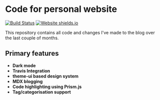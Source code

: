 # Code for personal website
[![Build Status](https://travis-ci.com/GLaDO8/GLaDO8.github.io.svg?branch=develop)](https://travis-ci.com/GLaDO8/GLaDO8.github.io)
[![Website shields.io](https://img.shields.io/website-up-down-green-red/http/shields.io.svg)](http://shields.io/)

This repository contains all code and changes I've made to the blog over the last couple of months. 

## Primary features

- **Dark mode**
- **Travis Integration**
- **theme-ui based design system**
- **MDX blogging**
- **Code highlighting using Prism.js**
- **Tag/categorisation support**

